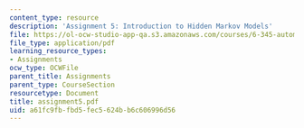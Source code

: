 ```yaml
---
content_type: resource
description: 'Assignment 5: Introduction to Hidden Markov Models'
file: https://ol-ocw-studio-app-qa.s3.amazonaws.com/courses/6-345-automatic-speech-recognition-spring-2003/a61fc9fbfbd5fec5624bb6c606996d56_assignment5.pdf
file_type: application/pdf
learning_resource_types:
- Assignments
ocw_type: OCWFile
parent_title: Assignments
parent_type: CourseSection
resourcetype: Document
title: assignment5.pdf
uid: a61fc9fb-fbd5-fec5-624b-b6c606996d56
---
```

